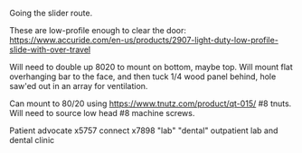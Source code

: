 Going the slider route.

These are low-profile enough to clear the door:
https://www.accuride.com/en-us/products/2907-light-duty-low-profile-slide-with-over-travel

Will need to double up 8020 to mount on bottom, maybe top.  Will mount flat overhanging bar to the face, and then tuck 1/4 wood panel behind, hole saw'ed out in an array for ventilation.

Can mount to 80/20 using https://www.tnutz.com/product/qt-015/ #8 tnuts.  Will need to source low head #8 machine screws.

Patient advocate x5757
connect x7898 "lab" "dental" outpatient lab and dental clinic